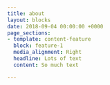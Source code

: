 ```yaml
---
title: about
layout: blocks
date: 2018-09-04 00:00:00 +0000
page_sections:
- template: content-feature
  block: feature-1
  media_alignment: Right
  headline: Lots of text
  content: So much text

---
```


